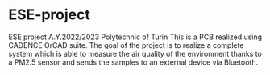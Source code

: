 # ESE-project
ESE project A.Y.2022/2023 Polytechnic of Turin
This is a PCB realized using CADENCE OrCAD suite. 
The goal of the project is to realize a complete system which is able to measure the air quality of the environment thanks to a PM2.5 sensor and sends the samples to an external device via Bluetooth. 
